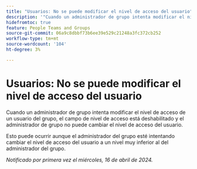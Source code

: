 ```yaml
---
title: "Usuarios: No se puede modificar el nivel de acceso del usuario"
description: '"Cuando un administrador de grupo intenta modificar el nivel de acceso de un usuario del grupo, el campo de nivel de acceso está deshabilitado y el administrador de grupo no puede cambiar el nivel de acceso del usuario".'
hidefromtoc: true
feature: People Teams and Groups
source-git-commit: 06a9c8dbbf73b6ee39e529c21248a3fc372cb252
workflow-type: tm+mt
source-wordcount: '104'
ht-degree: 3%

---
```



# Usuarios: No se puede modificar el nivel de acceso del usuario

Cuando un administrador de grupo intenta modificar el nivel de acceso de un usuario del grupo, el campo de nivel de acceso está deshabilitado y el administrador de grupo no puede cambiar el nivel de acceso del usuario.

Esto puede ocurrir aunque el administrador del grupo esté intentando cambiar el nivel de acceso del usuario a un nivel muy inferior al del administrador del grupo.

_Notificado por primera vez el miércoles, 16 de abril de 2024._
